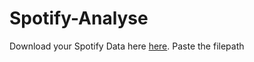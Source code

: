 # Spotify-Analyse
Download your Spotify Data here [here](https://www.spotify.com/us/account/privacy/).
Paste the  filepath 